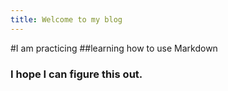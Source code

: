 ```yaml
---
title: Welcome to my blog
---
```

#I am practicing
##learning how to use Markdown
### I hope I can figure this out.
